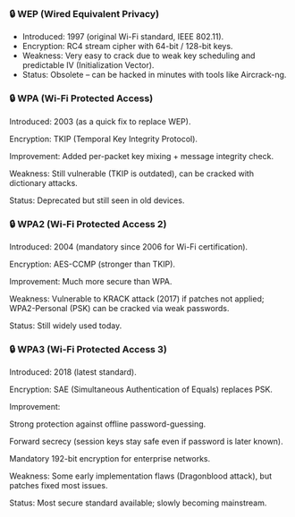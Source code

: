 ### 🔒 WEP (Wired Equivalent Privacy)

-	Introduced: 1997 (original Wi-Fi standard, IEEE 802.11).
-	Encryption: RC4 stream cipher with 64-bit / 128-bit keys.
-	Weakness: Very easy to crack due to weak key scheduling and predictable IV (Initialization Vector).
-	Status: Obsolete – can be hacked in minutes with tools like Aircrack-ng.

### 🔒 WPA (Wi-Fi Protected Access)

Introduced: 2003 (as a quick fix to replace WEP).

Encryption: TKIP (Temporal Key Integrity Protocol).

Improvement: Added per-packet key mixing + message integrity check.

Weakness: Still vulnerable (TKIP is outdated), can be cracked with dictionary attacks.

Status: Deprecated but still seen in old devices.

### 🔒 WPA2 (Wi-Fi Protected Access 2)

Introduced: 2004 (mandatory since 2006 for Wi-Fi certification).

Encryption: AES-CCMP (stronger than TKIP).

Improvement: Much more secure than WPA.

Weakness: Vulnerable to KRACK attack (2017) if patches not applied; WPA2-Personal (PSK) can be cracked via weak passwords.

Status: Still widely used today.

### 🔒 WPA3 (Wi-Fi Protected Access 3)

Introduced: 2018 (latest standard).

Encryption: SAE (Simultaneous Authentication of Equals) replaces PSK.

Improvement:

Strong protection against offline password-guessing.

Forward secrecy (session keys stay safe even if password is later known).

Mandatory 192-bit encryption for enterprise networks.

Weakness: Some early implementation flaws (Dragonblood attack), but patches fixed most issues.

Status: Most secure standard available; slowly becoming mainstream.